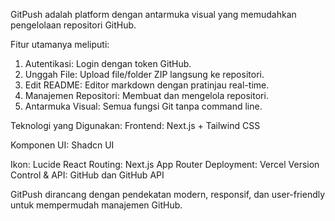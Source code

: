  GitPush adalah platform dengan antarmuka visual yang memudahkan pengelolaan repositori GitHub. 


Fitur utamanya meliputi:

1. Autentikasi: Login dengan token GitHub.
2. Unggah File: Upload file/folder ZIP langsung ke repositori.
3. Edit README: Editor markdown dengan pratinjau real-time.
4. Manajemen Repositori: Membuat dan mengelola repositori.
5. Antarmuka Visual: Semua fungsi Git tanpa command line.

Teknologi yang Digunakan:
Frontend: Next.js + Tailwind CSS

Komponen UI: Shadcn UI

Ikon: Lucide React
Routing: Next.js App Router
Deployment: Vercel
Version Control & API: GitHub dan GitHub API

GitPush dirancang dengan pendekatan modern, responsif, dan user-friendly untuk mempermudah manajemen GitHub.
